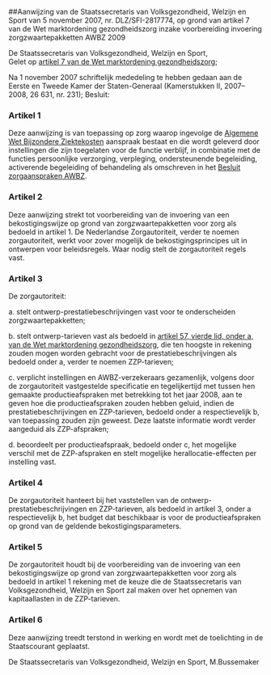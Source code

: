 <meta http-equiv='Content-Type' content='text/html; charset=utf-8' />

##Aanwijzing van de Staatssecretaris van Volksgezondheid, Welzijn en Sport van 5 november 2007, nr. DLZ/SFI-2817774, op grond van artikel 7 van de Wet marktordening gezondheidszorg inzake voorbereiding invoering zorgzwaartepakketten AWBZ 2009

De Staatssecretaris van Volksgezondheid, Welzijn en Sport,  
Gelet op [artikel 7 van de Wet marktordening gezondheidszorg](../../../../../../../../../wet/wet/marktordening/gezondheidszorg/BWBR0020078/README.md);

Na 1 november 2007 schriftelijk mededeling te hebben gedaan aan de Eerste en Tweede Kamer der Staten-Generaal (Kamerstukken II, 2007–2008, 26 631, nr. 231);
Besluit:    

### Artikel  1  

Deze aanwijzing is van toepassing op zorg waarop ingevolge de [Algemene Wet Bijzondere Ziektekosten](../../../../../../../../../wet/algemene/wet/bijzondere/ziektekosten/BWBR0002614/README.md) aanspraak bestaat en die wordt geleverd door instellingen die zijn toegelaten voor de functie verblijf, in combinatie met de functies persoonlijke verzorging, verpleging, ondersteunende begeleiding, activerende begeleiding of behandeling als omschreven in het [Besluit zorgaanspraken AWBZ](../../../../../../../../../AMvB/besluit/zorgaanspraken/awbz/BWBR0014149/README.md).  

### Artikel  2  

Deze aanwijzing strekt tot voorbereiding van de invoering van een bekostigingswijze op grond van zorgzwaartepakketten voor zorg als bedoeld in artikel 1. De Nederlandse Zorgautoriteit, verder te noemen zorgautoriteit, werkt voor zover mogelijk de bekostigingsprincipes uit in ontwerpen voor beleidsregels. Waar nodig stelt de zorgautoriteit regels vast.  

### Artikel  3  

De zorgautoriteit: 

a. stelt ontwerp-prestatiebeschrijvingen vast voor te onderscheiden zorgzwaartepakketten;  

b. stelt ontwerp-tarieven vast als bedoeld in [artikel 57, vierde lid, onder a, van de Wet marktordening gezondheidszorg](../../../../../../../../../wet/wet/marktordening/gezondheidszorg/BWBR0020078/README.md), die ten hoogste in rekening zouden mogen worden gebracht voor de prestatiebeschrijvingen als bedoeld onder a, verder te noemen ZZP-tarieven;  

c. verplicht instellingen en AWBZ-verzekeraars gezamenlijk, volgens door de zorgautoriteit vastgestelde specificatie en tegelijkertijd met tussen hen gemaakte productieafspraken met betrekking tot het jaar 2008, aan te geven hoe die productieafspraken zouden hebben geluid, indien de prestatiebeschrijvingen en ZZP-tarieven, bedoeld onder a respectievelijk b, van toepassing zouden zijn geweest. Deze laatste informatie wordt verder aangeduid als ZZP-afspraken;  

d. beoordeelt per productieafspraak, bedoeld onder c, het mogelijke verschil met de ZZP-afspraken en stelt mogelijke herallocatie-effecten per instelling vast.    

### Artikel  4  

De zorgautoriteit hanteert bij het vaststellen van de ontwerp-prestatiebeschrijvingen en ZZP-tarieven, als bedoeld in artikel 3, onder a respectievelijk b, het budget dat beschikbaar is voor de productieafspraken op grond van de geldende bekostigingsparameters.  

### Artikel  5  

De zorgautoriteit houdt bij de voorbereiding van de invoering van een bekostigingswijze op grond van zorgzwaartepakketten voor zorg als bedoeld in artikel 1 rekening met de keuze die de Staatssecretaris van Volksgezondheid, Welzijn en Sport zal maken over het opnemen van kapitaallasten in de ZZP-tarieven.  

### Artikel  6  

Deze aanwijzing treedt terstond in werking en wordt met de toelichting in de Staatscourant geplaatst.  

De 
Staatssecretaris van Volksgezondheid, Welzijn en Sport, 
M.Bussemaker   
